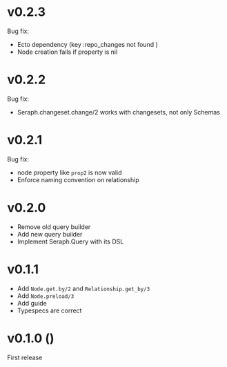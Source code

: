 # v0.2.3
Bug fix:
- Ecto dependency (key :repo_changes not found )
- Node creation fails if property is nil

# v0.2.2
Bug fix:
- Seraph.changeset.change/2 works with changesets, not only Schemas

# v0.2.1
Bug fix:
- node property like `prop2` is now valid
- Enforce naming convention on relationship 

# v0.2.0
- Remove old query builder
- Add new query builder
- Implement Seraph.Query with its DSL

# v0.1.1
- Add `Node.get.by/2` and `Relationship.get_by/3`
- Add `Node.preload/3`
- Add guide
- Typespecs are correct

# v0.1.0 ()
First release